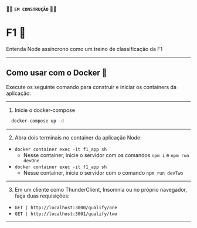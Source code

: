 🧱🧱 **``EM CONSTRUÇÃO``** 🧱🧱

# F1 🏁
Entenda Node assíncrono como um treino de classificação da F1

---

## Como usar com o Docker 🐳
Execute os seguinte comando para construir e iniciar os containers da aplicação:

---

1. Inicie o docker-compose

```sh
  docker-compose up -d
```
---

2. Abra dois terminais no container da aplicação Node:
- ``docker container exec -it f1_app sh``
  - Nesse container, inicie o servidor com os comandos ``npm i`` e `npm run devOne`
- ``docker container exec -it f1_app sh``
  - Nesse container, inicie o servidor com o comando `npm run devTwo`
---

3. Em um cliente como ThunderClient, Insomnia ou no próprio navegador, faça duas requisições:
- `GET | http://localhost:3000/qualify/one`
- `GET | http://localhost:3001/qualify/two`
---

